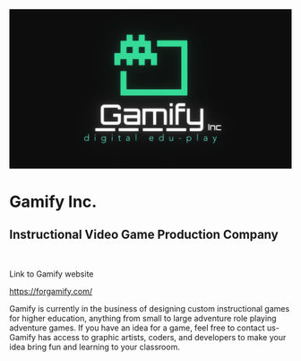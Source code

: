 <html>
  <body>
    <img src="Images/gamifyLogo1080p.png">
    <h1>Gamify Inc.</h1>
    <h2>Instructional Video Game Production Company</h2>
    <br>
    <p>Link to Gamify website</p>
    <a href="https://forgamify.com/">https://forgamify.com/</a>
    <br>
    <p>Gamify is currently in the business of designing custom instructional games for higher education, anything from small to large adventure role playing adventure games. If you have an idea for a game, feel free to contact us- Gamify has access to graphic artists, coders, and developers to make your idea bring fun and learning to your classroom.</p>
  </body>
</html>
